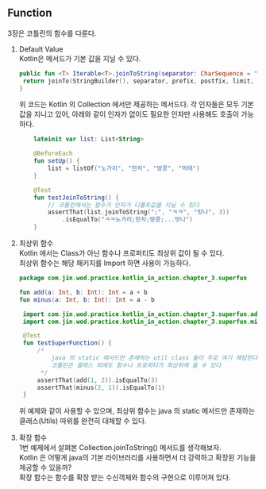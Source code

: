 Function
--
3장은 코틀린의 함수를 다룬다.

1. Default Value  
Kotlin은 메서드가 기본 값을 지닐 수 있다.  
   ``` kotlin
   public fun <T> Iterable<T>.joinToString(separator: CharSequence = ", ", prefix: CharSequence = "", postfix: CharSequence = "", limit: Int = -1, truncated: CharSequence = "...", transform: ((T) -> CharSequence)? = null): String {
    return joinTo(StringBuilder(), separator, prefix, postfix, limit, truncated, transform).toString()
   }
   ```  
    위 코드는 Kotlin 의 Collection 에서만 제공하는 메서드다.
    각 인자들은 모두 기본값을 지니고 있어, 아래와 같이 인자가 없이도 필요한 인자만 사용해도 호출이 가능하다. 
    
    ``` kotlin
        lateinit var list: List<String>
    
        @BeforeEach
        fun setUp() {
            list = listOf("노가리", "한치", "땅콩", "먹태")
        }
    
        @Test
        fun testJoinToString() {
            // 코틀린에서는 함수가 인자가 디폴트값을 지닐 수 있다
            assertThat(list.joinToString(";", "ㅋㅋ", "맛나", 3))
                .isEqualTo("ㅋㅋ노가리;한치;땅콩;...맛나")
        }
    ```

2. 최상위 함수  
Kotlin 에서는 Class가 아닌 함수나 프로퍼티도 최상위 값이 될 수 있다.  
최상위 함수는 해당 패키지를 Import 하면 사용이 가능하다.  
   ``` kotlin
   package com.jin.wod.practice.kotlin_in_action.chapter_3.superfun
   
   fun add(a: Int, b: Int): Int = a + b
   fun minus(a: Int, b: Int): Int = a - b
   ```
   ``` kotlin
    import com.jin.wod.practice.kotlin_in_action.chapter_3.superfun.add
    import com.jin.wod.practice.kotlin_in_action.chapter_3.superfun.minus
   
    @Test
    fun testSuperFunction() {
        /*
            java 의 static 메서드만 존재하는 util class 들이 주로 여기 해당한다.
            코틀린은 클래스 외에도 함수나 프로퍼티가 최상위에 올 수 있다
         */
        assertThat(add(1, 2)).isEqualTo(3)
        assertThat(minus(2, 1)).isEqualTo(1)
    }
   ```
   위 예제와 같이 사용할 수 있으며, 최상위 함수는 java 의 static 메서드만 존재하는 클래스(Utils) 따위를 완전히 대체할 수 있다.  


3. 확장 함수  
1번 예제에서 살펴본 Collection.joinToString() 메서드를 생각해보자.  
Kotlin 은 어떻게 java의 기본 라이브러리를 사용하면서 더 강력하고 확장된 기능을 제공할 수 있을까?  
확장 함수는 함수를 확장 받는 수신객체와 함수의 구현으로 이루어져 있다. 
